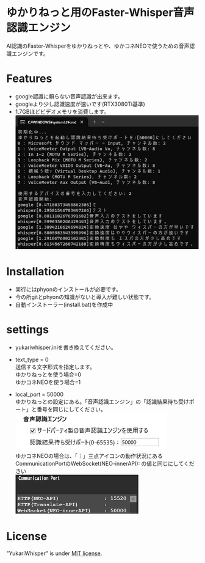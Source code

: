 # ゆかりねっと用のFaster-Whisper音声認識エンジン
AI認識のFaster-Whisperをゆかりねっとや、ゆかコネNEOで使うための音声認識エンジンです。

# Features
* google認識に頼らない音声認識が出来ます。
* googleより少し認識速度が速いです(RTX3080Ti基準)
* 1.7GBほどビデオメモリを消費します。  
![yukarisettei.png.](/image/YukariWhisper01.png "settei")  

# Installation
* 実行にはphyonのインストールが必要です。  
* 今の所gitとphyonの知識がないと導入が難しい状態です。  
* 自動インストーラー(install.bat)を作成中  

# settings
* yukariwhisper.iniを書き換えてください。  

* text_type = 0  
送信する文字形式を指定します。  
ゆかりねっとを使う場合=0  
ゆかコネNEOを使う場合=1  

* local_port = 50000  
ゆかりねっとの設定にある。「音声認識エンジン」の「認識結果待ち受けポート」と番号を同じにしてください。  
![yukarisettei.png.](/image/YukariWhisper02.png "settei")  
ゆかコネNEOの場合は、「︙」三点アイコンの動作状況にあるCommunicationPortのWebSocket(NEO-innerAPI):  の値と同じにしてください  
![yukarisettei.png.](/image/YukariWhisper03.png "settei")  

# License
"YukariWhisper" is under [MIT license](https://en.wikipedia.org/wiki/MIT_License).

